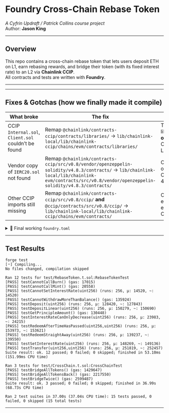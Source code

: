 # Foundry Cross-Chain Rebase Token  
*A Cyfrin Updraft / Patrick Collins course project*  
Author: **Jason King**

---

## Overview
This repo contains a cross-chain rebase token that lets users deposit ETH on L1, earn rebasing rewards, and bridge their token (with its fixed interest rate) to an L2 via **Chainlink CCIP**.  
All contracts and tests are written with **Foundry**.

---


---

## Fixes & Gotchas (how we finally made it compile)

| What broke | The fix | Why |
|------------|---------|-----|
| CCIP `Internal.sol`, `Client.sol` couldn’t be found | Remap `@chainlink/contracts-ccip/contracts/libraries/` → `lib/chainlink-local/lib/chainlink-ccip/chains/evm/contracts/libraries/` | Those two libraries exist **only** in the Chainlink-Local repo |
| Vendor copy of `IERC20.sol` not found | Remap `@chainlink/contracts-ccip/src/v0.8/vendor/openzeppelin-solidity/v4.8.3/contracts/` → `lib/chainlink-local/lib/chainlink-evm/contracts/src/v0.8/vendor/openzeppelin-solidity/v4.8.3/contracts/` | CCIP ships its own OpenZeppelin 4.8.3 fork |
| Other CCIP imports still missing | Remap `@chainlink/contracts-ccip/src/v0.8/ccip/` **and** `@ccip/contracts/src/v0.8/ccip/` → `lib/chainlink-local/lib/chainlink-ccip/chains/evm/contracts/` | Covers everything else inside CCIP |


<details>
<summary>📄 Final working <code>foundry.toml</code></summary>

</details>

---

## Test Results

```solidity
forge test 
[⠒] Compiling...
No files changed, compilation skipped

Ran 12 tests for test/RebaseToken.t.sol:RebaseTokenTest
[PASS] testCannotCallBurn() (gas: 17015)
[PASS] testCannotCallMint() (gas: 20558)
[PASS] testCannotSetInterestRate(uint256) (runs: 256, μ: 14520, ~: 14520)
[PASS] testCannotWithdrawMoreThanBalance() (gas: 135924)
[PASS] testDeposit(uint256) (runs: 256, μ: 128420, ~: 127843)
[PASS] testDepositLinear(uint256) (runs: 256, μ: 150279, ~: 150690)
[PASS] testGetPrincipleAmount() (gas: 130448)
[PASS] testInterestRateCanOnlyDecrease(uint256) (runs: 256, μ: 23983, ~: 24215)
[PASS] testRedeemAfterTimeHasPassed(uint256,uint256) (runs: 256, μ: 153973, ~: 153621)
[PASS] testRedeemStraightAway(uint256) (runs: 256, μ: 139237, ~: 139550)
[PASS] testSetInterestRate(uint256) (runs: 256, μ: 148269, ~: 149136)
[PASS] testTransfer(uint256,uint256) (runs: 256, μ: 251819, ~: 252457)
Suite result: ok. 12 passed; 0 failed; 0 skipped; finished in 53.10ms (151.99ms CPU time)

Ran 3 tests for test/CrossChain.t.sol:CrossChainTest
[PASS] testBridgeAllTokens() (gas: 1429647)
[PASS] testBridgeAllTokensBack() (gas: 2217550)
[PASS] testBridgeTwice() (gas: 2599487)
Suite result: ok. 3 passed; 0 failed; 0 skipped; finished in 36.99s (68.73s CPU time)

Ran 2 test suites in 37.00s (37.04s CPU time): 15 tests passed, 0 failed, 0 skipped (15 total tests)
```


---



